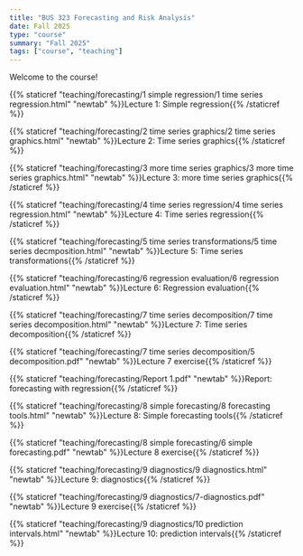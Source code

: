 ```yaml
---
title: "BUS 323 Forecasting and Risk Analysis"
date: Fall 2025
type: "course"
summary: "Fall 2025"
tags: ["course", "teaching"]
---
```


Welcome to the course!

{{% staticref "teaching/forecasting/1 simple regression/1 time series regression.html" "newtab" %}}Lecture 1: Simple regression{{% /staticref %}}

{{% staticref "teaching/forecasting/2 time series graphics/2 time series graphics.html" "newtab" %}}Lecture 2: Time series graphics{{% /staticref %}}

{{% staticref "teaching/forecasting/3 more time series graphics/3 more time series graphics.html" "newtab" %}}Lecture 3: more time series graphics{{% /staticref %}}

{{% staticref "teaching/forecasting/4 time series regression/4 time series regression.html" "newtab" %}}Lecture 4: Time series regression{{% /staticref %}}

{{% staticref "teaching/forecasting/5 time series transformations/5 time series decmposition.html" "newtab" %}}Lecture 5: Time series transformations{{% /staticref %}}

{{% staticref "teaching/forecasting/6 regression evaluation/6 regression evaluation.html" "newtab" %}}Lecture 6: Regression evaluation{{% /staticref %}}

{{% staticref "teaching/forecasting/7 time series decomposition/7 time series decomposition.html" "newtab" %}}Lecture 7: Time series decomposition{{% /staticref %}}

{{% staticref "teaching/forecasting/7 time series decomposition/5 decomposition.pdf" "newtab" %}}Lecture 7 exercise{{% /staticref %}}

{{% staticref "teaching/forecasting/Report 1.pdf" "newtab" %}}Report: forecasting with regression{{% /staticref %}}

{{% staticref "teaching/forecasting/8 simple forecasting/8 forecasting tools.html" "newtab" %}}Lecture 8: Simple forecasting tools{{% /staticref %}}

{{% staticref "teaching/forecasting/8 simple forecasting/6 simple forecasting.pdf" "newtab" %}}Lecture 8 exercise{{% /staticref %}}

{{% staticref "teaching/forecasting/9 diagnostics/9 diagnostics.html" "newtab" %}}Lecture 9: diagnostics{{% /staticref %}}

{{% staticref "teaching/forecasting/9 diagnostics/7-diagnostics.pdf" "newtab" %}}Lecture 9 exercise{{% /staticref %}}

{{% staticref "teaching/forecasting/9 diagnostics/10 prediction intervals.html" "newtab" %}}Lecture 10: prediction intervals{{% /staticref %}}